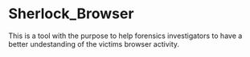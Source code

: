 # Sherlock_Browser
This is a tool with the purpose to help forensics investigators to have a better undestanding of the victims browser activity.
